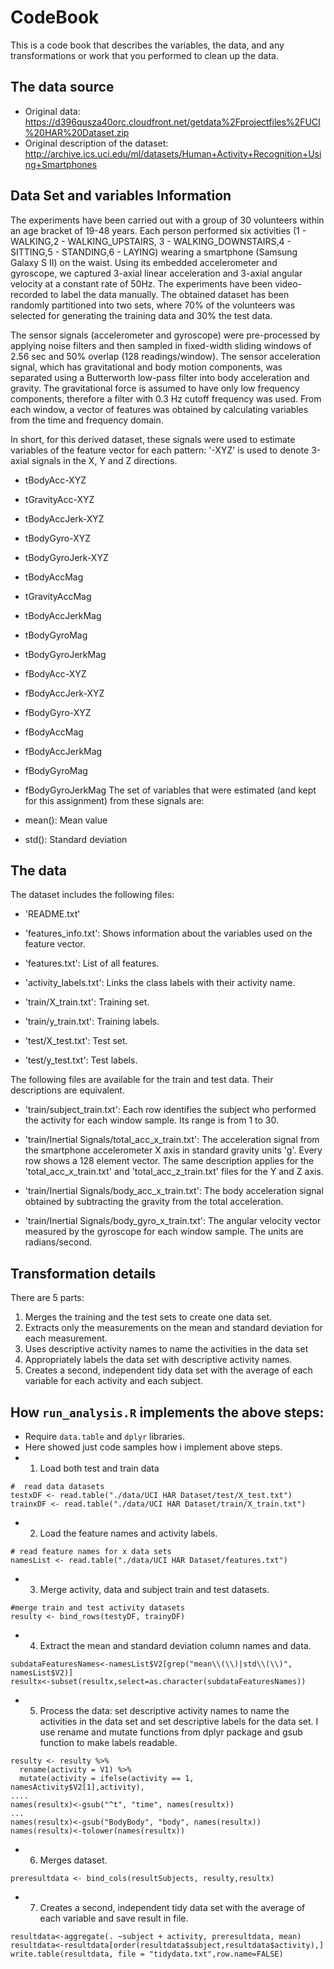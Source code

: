 # CodeBook

This is a code book that describes the variables, the data, and any transformations or work that you performed to clean up the data.

## The data source

* Original data: https://d396qusza40orc.cloudfront.net/getdata%2Fprojectfiles%2FUCI%20HAR%20Dataset.zip
* Original description of the dataset: http://archive.ics.uci.edu/ml/datasets/Human+Activity+Recognition+Using+Smartphones

## Data Set and variables Information

The experiments have been carried out with a group of 30 volunteers within an age bracket of 19-48 years. Each person performed six activities (1 - WALKING,2 - WALKING_UPSTAIRS, 3 - WALKING_DOWNSTAIRS,4 - SITTING,5 - STANDING,6 - LAYING) wearing a smartphone (Samsung Galaxy S II) on the waist. Using its embedded accelerometer and gyroscope, we captured 3-axial linear acceleration and 3-axial angular velocity at a constant rate of 50Hz. The experiments have been video-recorded to label the data manually. The obtained dataset has been randomly partitioned into two sets, where 70% of the volunteers was selected for generating the training data and 30% the test data.

The sensor signals (accelerometer and gyroscope) were pre-processed by applying noise filters and then sampled in fixed-width sliding windows of 2.56 sec and 50% overlap (128 readings/window). The sensor acceleration signal, which has gravitational and body motion components, was separated using a Butterworth low-pass filter into body acceleration and gravity. The gravitational force is assumed to have only low frequency components, therefore a filter with 0.3 Hz cutoff frequency was used. From each window, a vector of features was obtained by calculating variables from the time and frequency domain.

In short, for this derived dataset, these signals were used to estimate variables of the feature vector for each pattern:
'-XYZ' is used to denote 3-axial signals in the X, Y and Z directions.

- tBodyAcc-XYZ
- tGravityAcc-XYZ
- tBodyAccJerk-XYZ
- tBodyGyro-XYZ
- tBodyGyroJerk-XYZ
- tBodyAccMag
- tGravityAccMag
- tBodyAccJerkMag
- tBodyGyroMag
- tBodyGyroJerkMag
- fBodyAcc-XYZ
- fBodyAccJerk-XYZ
- fBodyGyro-XYZ
- fBodyAccMag
- fBodyAccJerkMag
- fBodyGyroMag
- fBodyGyroJerkMag
The set of variables that were estimated (and kept for this assignment) from these signals are:

- mean(): Mean value
- std(): Standard deviation

## The data

The dataset includes the following files:

- 'README.txt'

- 'features_info.txt': Shows information about the variables used on the feature vector.

- 'features.txt': List of all features.

- 'activity_labels.txt': Links the class labels with their activity name.

- 'train/X_train.txt': Training set.

- 'train/y_train.txt': Training labels.

- 'test/X_test.txt': Test set.

- 'test/y_test.txt': Test labels.

The following files are available for the train and test data. Their descriptions are equivalent.

- 'train/subject_train.txt': Each row identifies the subject who performed the activity for each window sample. Its range is from 1 to 30.

- 'train/Inertial Signals/total_acc_x_train.txt': The acceleration signal from the smartphone accelerometer X axis in standard gravity units 'g'. Every row shows a 128 element vector. The same description applies for the 'total_acc_x_train.txt' and 'total_acc_z_train.txt' files for the Y and Z axis.

- 'train/Inertial Signals/body_acc_x_train.txt': The body acceleration signal obtained by subtracting the gravity from the total acceleration.

- 'train/Inertial Signals/body_gyro_x_train.txt': The angular velocity vector measured by the gyroscope for each window sample. The units are radians/second.


## Transformation details

There are 5 parts:

1. Merges the training and the test sets to create one data set.
2. Extracts only the measurements on the mean and standard deviation for each measurement.
3. Uses descriptive activity names to name the activities in the data set
4. Appropriately labels the data set with descriptive activity names.
5. Creates a second, independent tidy data set with the average of each variable for each activity and each subject.

## How ```run_analysis.R``` implements the above steps:

* Require ```data.table``` and ```dplyr``` libraries.
* Here showed just code samples how i implement above steps.
* 1. Load both test and train data
```
#  read data datasets
testxDF <- read.table("./data/UCI HAR Dataset/test/X_test.txt")
trainxDF <- read.table("./data/UCI HAR Dataset/train/X_train.txt")
```
* 2. Load the feature names and activity labels.
```
# read feature names for x data sets
namesList <- read.table("./data/UCI HAR Dataset/features.txt")
```
* 3. Merge activity, data and subject train and test datasets.
```
#merge train and test activity datasets 
resulty <- bind_rows(testyDF, trainyDF)
```
* 4. Extract the mean and standard deviation column names and data.
```
subdataFeaturesNames<-namesList$V2[grep("mean\\(\\)|std\\(\\)", namesList$V2)]
resultx<-subset(resultx,select=as.character(subdataFeaturesNames))
```
* 5. Process the data: set descriptive activity names to name the activities in the data set 
and set descriptive labels for the data set. I use rename and mutate functions from dplyr package and gsub function to make labels readable.
```
resulty <- resulty %>%  
  rename(activity = V1) %>%
  mutate(activity = ifelse(activity == 1, namesActivity$V2[1],activity),
....
names(resultx)<-gsub("^t", "time", names(resultx))
...
names(resultx)<-gsub("BodyBody", "body", names(resultx))
names(resultx)<-tolower(names(resultx))
```

* 6. Merges dataset.
```
preresultdata <- bind_cols(resultSubjects, resulty,resultx)
```
* 7. Creates a second, independent tidy data set with the average of each variable and save result in file.
```
resultdata<-aggregate(. ~subject + activity, preresultdata, mean)
resultdata<-resultdata[order(resultdata$subject,resultdata$activity),]
write.table(resultdata, file = "tidydata.txt",row.name=FALSE)
```